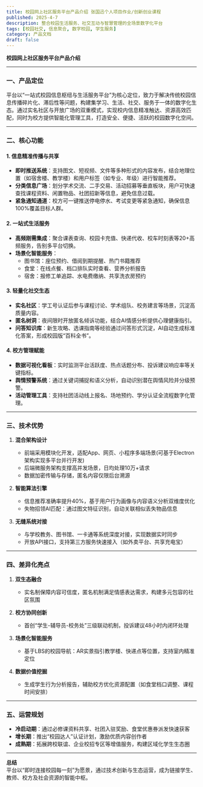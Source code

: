 ```yaml
---
title: 校园网上社区服务平台产品介绍 张国迅个人项目作业/创新创业课程
published: 2025-4-7
description: 整合校园生活服务、社交互动与智慧管理的全场景数字化平台
tags: [校园社交, 信息聚合, 数字校园, 学生服务]
category: 产品文档
draft: false
---
```


**校园网上社区服务平台产品介绍**

---

### **一、产品定位**
平台以“一站式校园信息枢纽与生活服务平台”为核心定位，致力于解决传统校园信息传播碎片化、滞后性等问题，构建集学习、生活、社交、服务于一体的数字化生态。通过实名社区与开放广场的双重模式，实现校内信息精准触达、资源高效匹配，同时为校方提供智能化管理工具，打造安全、便捷、活跃的校园数字化空间。

---

### **二、核心功能**
#### **1. 信息精准传播与共享**
- **即时推送系统**：支持图文、短视频、文件等多种形式的内容发布，结合地理位置（如宿舍楼、教学楼）和用户标签（如专业、年级）进行智能推荐。
- **分类信息广场**：划分学术交流、二手交易、活动招募等垂直板块，用户可快速查找课程资料、闲置物品、社团招新等信息，避免信息过载。
- **紧急通知通道**：校方可一键推送停电停水、考试变更等紧急通知，确保信息100%覆盖目标人群。

#### **2. 一站式生活服务**
- **高频刚需集成**：聚合课表查询、校园卡充值、快递代收、校车时刻表等20+高频服务，告别多平台切换。
- **场景化智能服务**：
    - 图书馆：座位预约、借阅到期提醒、热门书籍推荐
    - 食堂：在线点餐、档口排队实时查看、营养分析报告
    - 宿舍：报修工单追踪、水电费缴纳、共享洗衣房预约

#### **3. 轻量化社交生态**
- **实名社区**：学工号认证后参与课程讨论、学术组队、校务建言等场景，沉淀高质量内容。
- **匿名树洞**：夜间限时开放匿名倾诉功能，结合AI情感分析提供心理健康指引。
- **问答知识库**：新生攻略、选课指南等经验通过问答形式沉淀，AI自动生成标准化答案，形成校园版“百科全书”。

#### **4. 校方管理赋能**
- **数据可视化看板**：实时监测平台活跃度、热点话题分布、投诉建议响应率等关键指标。
- **舆情预警系统**：通过关键词捕捉和语义分析，自动识别潜在舆情风险并分级预警。
- **活动管理工具**：支持社团活动线上报名、场地预约、学分认证全流程数字化管理。

---

### **三、技术优势**
1. **混合架构设计**
    - 前端采用模块化开发，适配App、网页、小程序多端场景(可基于Electron架构实现多平台并行开发)
    - 后端微服务架构支撑高并发场景，日均处理10万+请求
    - 数据加密传输与存储，匿名内容仅限后台溯源

2. **智能算法引擎**
    - 信息推荐准确率提升40%，基于用户行为画像与内容语义分析双维度优化
    - 失物招领AI匹配：通过图文特征识别，自动关联相似丢失物品信息

3. **无缝系统对接**
    - 与学校教务、图书馆、一卡通等系统深度对接，实现数据实时同步
    - 开放API接口，支持第三方服务快速接入（如外卖平台、共享充电宝）

---

### **四、差异化亮点**
1. **双生态融合**
    - 实名制保障内容可信度，匿名机制满足情感表达需求，构建多元包容的社区氛围

2. **校方协同创新**
    - 首创“学生-辅导员-校务处”三级联动机制，投诉建议48小时内闭环处理

3. **场景化智能服务**
    - 基于LBS的校园导航：AR实景指引教学楼、快递点等位置，支持室内精准定位

4. **数据价值挖掘**
    - 生成学生行为分析报告，辅助校方优化资源配置（如食堂档口调整、课程时间安排）

---

### **五、运营规划**
- **冷启动期**：通过必修课资料共享、社团入驻奖励、食堂优惠券派发快速获客
- **增长期**：推出“校园达人”认证计划，激励优质内容创作者
- **成熟期**：拓展跨校联谊、企业校招专区等增值服务，构建区域化学生生态圈

---

**总结**  
平台以“即时连接校园每一刻”为愿景，通过技术创新与生态运营，成为链接学生、教师、校方及社会资源的智能中枢。
